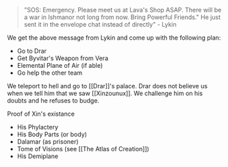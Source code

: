 >"SOS: Emergency. Please meet us at Lava's Shop ASAP. There will be a war in Ishmanor not long from now. Bring Powerful Friends." He just sent it in the envelope chat instead of directly" - Lykin

We get the above message from Lykin and come up with the following plan:
- Go to Drar
- Get Byvitar's Weapon from Vera
- Elemental Plane of Air (if able)
- Go help the other team

We teleport to hell and go to [[Drar]]'s palace. Drar does not believe us when we tell him that we saw [[Xinzounux]]. We challenge him on his doubts and he refuses to budge. 

Proof of Xin's existance
- His Phylactery
- His Body Parts (or body)
- Dalamar (as prisoner)
- Tome of Visions (see [[The Atlas of Creation]])
- His Demiplane


